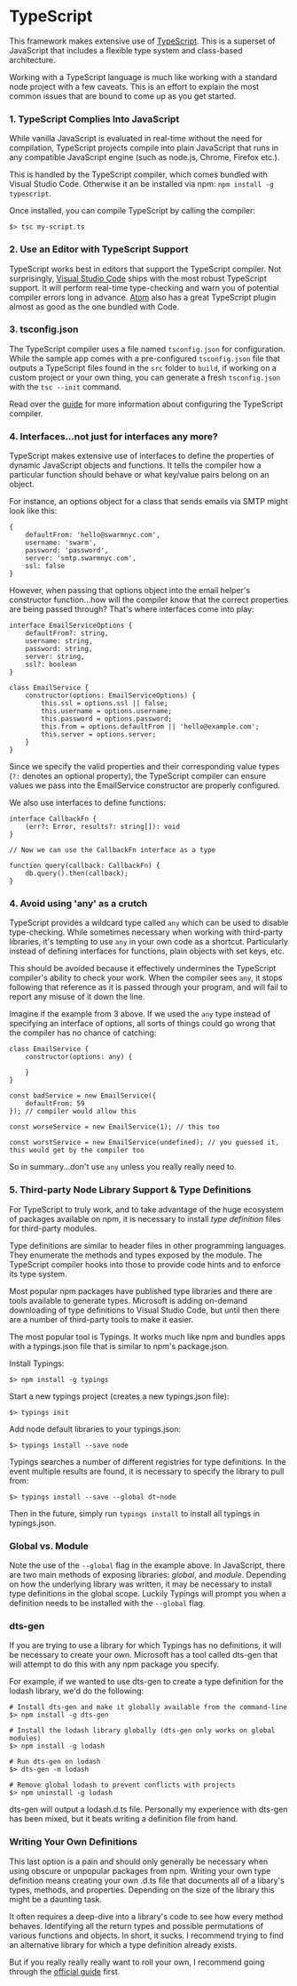 # TypeScript

This framework makes extensive use of [TypeScript](http://www.typescriptlang.org). This is a superset of JavaScript that includes a flexible type system and class-based architecture.

Working with a TypeScript language is much like working with a standard node project with a few caveats. This is an effort to explain the most common issues that are bound to come up as you get started.

### 1. TypeScript Complies Into JavaScript

While vanilla JavaScript is evaluated in real-time without the need for compilation, TypeScript projects compile into plain JavaScript that runs in any compatible JavaScript engine (such as node.js, Chrome, Firefox etc.).

This is handled by the TypeScript compiler, which comes bundled with Visual Studio Code. Otherwise it an be installed via npm: `npm install -g typescript`.

Once installed, you can compile TypeScript by calling the compiler:
```
$> tsc my-script.ts
```

### 2. Use an Editor with TypeScript Support

TypeScript works best in editors that support the TypeScript compiler. Not surprisingly, [Visual Studio Code](http://code.visualstudio.com) ships with the most robust TypeScript support. It will perform real-time type-checking and warn you of potential compiler errors long in advance. [Atom](http://www.atom.io) also has a great TypeScript plugin almost as good as the one bundled with Code.

### 3. tsconfig.json

The TypeScript compiler uses a file named `tsconfig.json` for configuration. While the sample app comes with a pre-configured `tsconfig.json` file that outputs a TypeScript files found in the `src` folder to `build`, if working on a custom project or your own thing, you can generate a fresh `tsconfig.json` with the `tsc --init` command.

Read over the [guide](https://www.typescriptlang.org/docs/handbook/declaration-files/introduction.html) for more information about configuring the TypeScript compiler.  

### 4. Interfaces...not just for interfaces any more?

TypeScript makes extensive use of interfaces to define the properties of dynamic JavaScript objects and functions. It tells the compiler how a particular function should behave or what key/value pairs belong on an object. 

For instance, an options object for a class that sends emails via SMTP might look like this:

```
{
    defaultFrom: 'hello@swarmnyc.com',
    username: 'swarm',
    password: 'password',
    server: 'smtp.swarmnyc.com',
    ssl: false
}
```

However, when passing that options object into the email helper's constructor function...how will the compiler know that the correct properties are being passed through? That's where interfaces come into play:

```
interface EmailServiceOptions {
    defaultFrom?: string,
    username: string,
    password: string,
    server: string,
    ssl?: boolean
}

class EmailService {
    constructor(options: EmailServiceOptions) {
        this.ssl = options.ssl || false;
        this.username = options.username;
        this.password = options.password;
        this.from = options.defaultFrom || 'hello@example.com';
        this.server = options.server;
    }
}
``` 

Since we specify the valid properties and their corresponding value types (`?:` denotes an optional property), the TypeScript compiler can ensure values we pass into the EmailService constructor are properly configured.

We also use interfaces to define functions:

```
interface CallbackFn {
    (err?: Error, results?: string[]): void
}

// Now we can use the CallbackFn interface as a type

function query(callback: CallbackFn) {
    db.query().then(callback);
}
``` 

### 4. Avoid using 'any' as a crutch

TypeScript provides a wildcard type called `any` which can be used to disable type-checking. While sometimes necessary when working with third-party libraries, it's tempting to use `any` in your own code as a shortcut. Particularly instead of defining interfaces for functions, plain objects with set keys, etc.

This should be avoided because it effectively undermines the TypeScript compiler's ability to check your work. When the compiler sees `any`, it stops following that reference as it is passed through your program, and will fail to report any misuse of it down the line.

Imagine if the example from 3 above. If we used the `any` type instead of specifying an interface of options, all sorts of things could go wrong that the compiler has no chance of catching:

```
class EmailService {
    constructor(options: any) {

    }
}

const badService = new EmailService({
    defaultFrom: 59
}); // compiler would allow this

const worseService = new EmailService(1); // this too

const worstService = new EmailService(undefined); // you guessed it, this would get by the compiler too
```

So in summary...don't use `any` unless you really really need to.

### 5. Third-party Node Library Support & Type Definitions

For TypeScript to truly work, and to take advantage of the huge ecosystem of packages available on npm, it is necessary to install *type definition* files for third-party modules. 

Type definitions are similar to header files in other programming languages. They enumerate the methods and types exposed by the module. The TypeScript compiler hooks into those to provide code hints and to enforce its type system.

Most popular npm packages have published type libraries and there are tools available to generate types. Microsoft is adding on-demand downloading of type definitions to Visual Studio Code, but until then there are a number of third-party tools to make it easier.

The most popular tool is Typings. It works much like npm and bundles apps with a typings.json file that is similar to npm's package.json.

Install Typings:

```
$> npm install -g typings
``` 

Start a new typings project (creates a new typings.json file):

```
$> typings init
```

Add node default libraries to your typings.json:

```
$> typings install --save node
```

Typings searches a number of different registries for type definitions. In the event multiple results are found, it is necessary to specify the library to pull from:

```
$> typings install --save --global dt~node
```

Then in the future, simply run `typings install` to install all typings in typings.json.

### Global vs. Module

Note the use of the `--global` flag in the example above. In JavaScript, there are two main methods of exposing libraries: *global*, and *module*. Depending on how the underlying library was written, it may be necessary to install type definitions in the global scope. Luckily Typings will prompt you when a definition needs to be installed with the `--global` flag.

### dts-gen

If you are trying to use a library for which Typings has no definitions, it will be necessary to create your own. Microsoft has a tool called dts-gen that will attempt to do this with any npm package you specify.

For example, if we wanted to use dts-gen to create a type definition for the lodash library, we'd do the following:

```
# Install dts-gen and make it globally available from the command-line
$> npm install -g dts-gen

# Install the lodash library globally (dts-gen only works on global modules)
$> npm install -g lodash

# Run dts-gen on lodash
$> dts-gen -m lodash

# Remove global lodash to prevent conflicts with projects
$> npm uninstall -g lodash
```

dts-gen will output a lodash.d.ts file. Personally my experience with dts-gen has been mixed, but it beats writing a definition file from hand.

### Writing Your Own Definitions

This last option is a pain and should only generally be necessary when using obscure or unpopular packages from npm. Writing your own type definition means creating your own .d.ts file that documents all of a libary's types, methods, and properties. Depending on the size of the library this might be a daunting task.

It often requires a deep-dive into a library's code to see how every method behaves. Identifying all the return types and possible permutations of various functions and objects. In short, it sucks. I recommend trying to find an alternative library for which a type definition already exists.

But if you really really really want to roll your own, I recommend going through the [official guide](https://www.typescriptlang.org/docs/handbook/declaration-files/introduction.html) first. 
